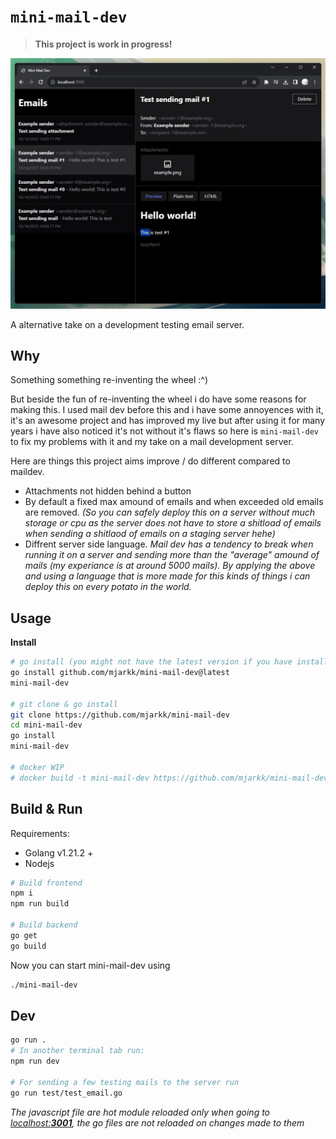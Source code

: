 # `mini-mail-dev`

> **This project is work in progress!**

![Screenshot](/screenshot.jpg?raw=true "Screnshot")

A alternative take on a development testing email server.

## Why

Something something re-inventing the wheel :^)

But beside the fun of re-inventing the wheel i do have some reasons for making this.
I used mail dev before this and i have some annoyences with it, it's an awesome project and has improved my live but after using it for many years i have also noticed it's not without it's flaws so here is `mini-mail-dev` to fix my problems with it and my take on a mail development server.

Here are things this project aims improve / do different compared to maildev.

- Attachments not hidden behind a button
- By default a fixed max amound of emails and when exceeded old emails are removed. _(So you can safely deploy this on a server without much storage or cpu as the server does not have to store a shitload of emails when sending a shitlaod of emails on a staging server hehe)_
- Diffrent server side language. _Mail dev has a tendency to break when running it on a server and sending more than the "average" amound of mails (my experiance is at around 5000 mails). By applying the above and using a language that is more made for this kinds of things i can deploy this on every potato in the world._

## Usage

**Install**

```bash
# go install (you might not have the latest version if you have installed it earlier)
go install github.com/mjarkk/mini-mail-dev@latest
mini-mail-dev

# git clone & go install
git clone https://github.com/mjarkk/mini-mail-dev
cd mini-mail-dev
go install
mini-mail-dev

# docker WIP
# docker build -t mini-mail-dev https://github.com/mjarkk/mini-mail-dev.git#main
```

## Build & Run

Requirements:

- Golang v1.21.2 +
- Nodejs

```bash
# Build frontend
npm i
npm run build

# Build backend
go get
go build
```

Now you can start mini-mail-dev using

```bash
./mini-mail-dev
```

## Dev

```bash
go run .
# In another terminal tab run:
npm run dev

# For sending a few testing mails to the server run
go run test/test_email.go
```

_The javascript file are hot module reloaded only when going to [localhost:**3001**](http://localhost:3001), the go files are not reloaded on changes made to them_
